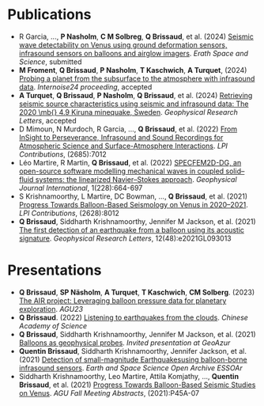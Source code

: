 Publications
=====

- R Garcia, ..., **P Nasholm**, **C M Solbreg**, **Q Brissaud**, et al. (2024) [Seismic wave detectability on Venus using ground deformation sensors, infrasound sensors on balloons and airglow imagers](https://essopenarchive.org/doi/pdf/10.22541/essoar.171286367.76819789). *Erath Space and Science*, submitted
- **M Froment**, **Q Brissaud**, **P Nasholm**, **T Kaschwich**, **A Turquet**, (2024) [Probing a planet from the subsurface to the atmosphere with infrasound data](https://drive.google.com/file/d/159I0a8a2JIPvgN_YSXFJThumoV6LnGNw/view?usp=sharing). *Internoise24 proceeding*, accepted
- **A Turquet**, **Q Brissaud**, **P Nasholm**, **Q Brissaud**, et al. (2024) [Retrieving seismic source characteristics using seismic and infrasound data: The 2020 \mb{} 4.9 Kiruna minequake, Sweden](https://drive.google.com/file/d/1-Gc4wqoAXH5rcQBHsXmiHpgLOcSOK9xw/view?usp=sharing). *Geophysical Research Letters*, accepted
- D Mimoun, N Murdoch, R Garcia, ..., **Q Brissaud**, et al. (2022) [From InSight to Perseverance, Infrasound and Sound Recordings for Atmospheric Science and Surface-Atmosphere Interactions](https://ui.adsabs.harvard.edu/abs/2022LPICo2685.7012M/abstract). *LPI Contributions*, (2685):7012
- Léo Martire, R Martin, **Q Brissaud**, et al. (2022) [SPECFEM2D-DG, an open-source software modelling mechanical waves in coupled solid–fluid systems: the linearized Navier–Stokes approach](https://academic.oup.com/gji/article-abstract/228/1/664/6342174). *Geophysical Journal International*, 1(228):664-697
- S Krishnamoorthy, L Martire, DC Bowman, ..., **Q Brissaud**, et al. (2021) [Progress Towards Balloon-Based Seismology on Venus in 2020–2021](https://www.hou.usra.edu/meetings/vexag2021/eposter/8012.pdf). *LPI Contributions*, (2628):8012
- **Q Brissaud**, Siddharth Krishnamoorthy, Jennifer M Jackson, et al. (2021) [The first detection of an earthquake from a balloon using its acoustic signature](https://agupubs.onlinelibrary.wiley.com/doi/abs/10.1029/2021GL093013). *Geophysical Research Letters*, 12(48):e2021GL093013

Presentations
=====

- **Q Brissaud**, **SP Näsholm**, **A Turquet**, **T Kaschwich**, **CM Solberg**. (2023) [The AIR project: Leveraging balloon pressure data for planetary exploration](http://www.epp.ac.cn/activityView.asp?NewsId=857). *AGU23*
- **Q Brissaud**. (2022) [Listening to earthquakes from the clouds](http://www.epp.ac.cn/activityView.asp?NewsId=857). *Chinese Academy of Science*
- **Q Brissaud**, Siddharth Krishnamoorthy, Jennifer M Jackson, et al. (2021) [Balloons as geophysical probes](https://geoazur.oca.eu/fr/agenda-geoazur). *Invited presentation at GeoAzur*
- **Quentin Brissaud**, Siddharth Krishnamoorthy, Jennifer Jackson, et al. (2021) [Detection of small-magnitude Earthquakesusing balloon-borne infrasound sensors](https://search.proquest.com/openview/29dca140816441e75368bfb1a4038493/1?pq-origsite=gscholar&cbl=4882998). *Earth and Space Science Open Archive ESSOAr*
- Siddharth Krishnamoorthy, Leo Martire, Attila Komjathy, ..., **Quentin Brissaud**, et al. (2021) [Progress Towards Balloon-Based Seismic Studies on Venus](https://ui.adsabs.harvard.edu/abs/2021AGUFM.P45A..07K/abstract). *AGU Fall Meeting Abstracts*, (2021):P45A-07